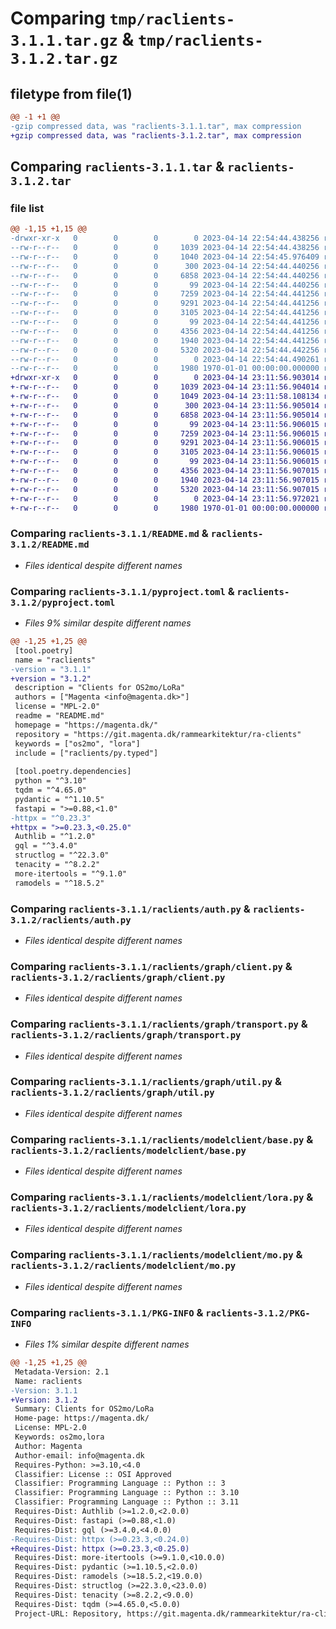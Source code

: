 # Comparing `tmp/raclients-3.1.1.tar.gz` & `tmp/raclients-3.1.2.tar.gz`

## filetype from file(1)

```diff
@@ -1 +1 @@
-gzip compressed data, was "raclients-3.1.1.tar", max compression
+gzip compressed data, was "raclients-3.1.2.tar", max compression
```

## Comparing `raclients-3.1.1.tar` & `raclients-3.1.2.tar`

### file list

```diff
@@ -1,15 +1,15 @@
-drwxr-xr-x   0        0        0        0 2023-04-14 22:54:44.438256 raclients-3.1.1/LICENSES/
--rw-r--r--   0        0        0     1039 2023-04-14 22:54:44.438256 raclients-3.1.1/README.md
--rw-r--r--   0        0        0     1040 2023-04-14 22:54:45.976409 raclients-3.1.1/pyproject.toml
--rw-r--r--   0        0        0      300 2023-04-14 22:54:44.440256 raclients-3.1.1/raclients/__init__.py
--rw-r--r--   0        0        0     6858 2023-04-14 22:54:44.440256 raclients-3.1.1/raclients/auth.py
--rw-r--r--   0        0        0       99 2023-04-14 22:54:44.440256 raclients-3.1.1/raclients/graph/__init__.py
--rw-r--r--   0        0        0     7259 2023-04-14 22:54:44.441256 raclients-3.1.1/raclients/graph/client.py
--rw-r--r--   0        0        0     9291 2023-04-14 22:54:44.441256 raclients-3.1.1/raclients/graph/transport.py
--rw-r--r--   0        0        0     3105 2023-04-14 22:54:44.441256 raclients-3.1.1/raclients/graph/util.py
--rw-r--r--   0        0        0       99 2023-04-14 22:54:44.441256 raclients-3.1.1/raclients/modelclient/__init__.py
--rw-r--r--   0        0        0     4356 2023-04-14 22:54:44.441256 raclients-3.1.1/raclients/modelclient/base.py
--rw-r--r--   0        0        0     1940 2023-04-14 22:54:44.441256 raclients-3.1.1/raclients/modelclient/lora.py
--rw-r--r--   0        0        0     5320 2023-04-14 22:54:44.442256 raclients-3.1.1/raclients/modelclient/mo.py
--rw-r--r--   0        0        0        0 2023-04-14 22:54:44.490261 raclients-3.1.1/raclients/py.typed
--rw-r--r--   0        0        0     1980 1970-01-01 00:00:00.000000 raclients-3.1.1/PKG-INFO
+drwxr-xr-x   0        0        0        0 2023-04-14 23:11:56.903014 raclients-3.1.2/LICENSES/
+-rw-r--r--   0        0        0     1039 2023-04-14 23:11:56.904014 raclients-3.1.2/README.md
+-rw-r--r--   0        0        0     1049 2023-04-14 23:11:58.108134 raclients-3.1.2/pyproject.toml
+-rw-r--r--   0        0        0      300 2023-04-14 23:11:56.905014 raclients-3.1.2/raclients/__init__.py
+-rw-r--r--   0        0        0     6858 2023-04-14 23:11:56.905014 raclients-3.1.2/raclients/auth.py
+-rw-r--r--   0        0        0       99 2023-04-14 23:11:56.906015 raclients-3.1.2/raclients/graph/__init__.py
+-rw-r--r--   0        0        0     7259 2023-04-14 23:11:56.906015 raclients-3.1.2/raclients/graph/client.py
+-rw-r--r--   0        0        0     9291 2023-04-14 23:11:56.906015 raclients-3.1.2/raclients/graph/transport.py
+-rw-r--r--   0        0        0     3105 2023-04-14 23:11:56.906015 raclients-3.1.2/raclients/graph/util.py
+-rw-r--r--   0        0        0       99 2023-04-14 23:11:56.906015 raclients-3.1.2/raclients/modelclient/__init__.py
+-rw-r--r--   0        0        0     4356 2023-04-14 23:11:56.907015 raclients-3.1.2/raclients/modelclient/base.py
+-rw-r--r--   0        0        0     1940 2023-04-14 23:11:56.907015 raclients-3.1.2/raclients/modelclient/lora.py
+-rw-r--r--   0        0        0     5320 2023-04-14 23:11:56.907015 raclients-3.1.2/raclients/modelclient/mo.py
+-rw-r--r--   0        0        0        0 2023-04-14 23:11:56.972021 raclients-3.1.2/raclients/py.typed
+-rw-r--r--   0        0        0     1980 1970-01-01 00:00:00.000000 raclients-3.1.2/PKG-INFO
```

### Comparing `raclients-3.1.1/README.md` & `raclients-3.1.2/README.md`

 * *Files identical despite different names*

### Comparing `raclients-3.1.1/pyproject.toml` & `raclients-3.1.2/pyproject.toml`

 * *Files 9% similar despite different names*

```diff
@@ -1,25 +1,25 @@
 [tool.poetry]
 name = "raclients"
-version = "3.1.1"
+version = "3.1.2"
 description = "Clients for OS2mo/LoRa"
 authors = ["Magenta <info@magenta.dk>"]
 license = "MPL-2.0"
 readme = "README.md"
 homepage = "https://magenta.dk/"
 repository = "https://git.magenta.dk/rammearkitektur/ra-clients"
 keywords = ["os2mo", "lora"]
 include = ["raclients/py.typed"]
 
 [tool.poetry.dependencies]
 python = "^3.10"
 tqdm = "^4.65.0"
 pydantic = "^1.10.5"
 fastapi = ">=0.88,<1.0"
-httpx = "^0.23.3"
+httpx = ">=0.23.3,<0.25.0"
 Authlib = "^1.2.0"
 gql = "^3.4.0"
 structlog = "^22.3.0"
 tenacity = "^8.2.2"
 more-itertools = "^9.1.0"
 ramodels = "^18.5.2"
```

### Comparing `raclients-3.1.1/raclients/auth.py` & `raclients-3.1.2/raclients/auth.py`

 * *Files identical despite different names*

### Comparing `raclients-3.1.1/raclients/graph/client.py` & `raclients-3.1.2/raclients/graph/client.py`

 * *Files identical despite different names*

### Comparing `raclients-3.1.1/raclients/graph/transport.py` & `raclients-3.1.2/raclients/graph/transport.py`

 * *Files identical despite different names*

### Comparing `raclients-3.1.1/raclients/graph/util.py` & `raclients-3.1.2/raclients/graph/util.py`

 * *Files identical despite different names*

### Comparing `raclients-3.1.1/raclients/modelclient/base.py` & `raclients-3.1.2/raclients/modelclient/base.py`

 * *Files identical despite different names*

### Comparing `raclients-3.1.1/raclients/modelclient/lora.py` & `raclients-3.1.2/raclients/modelclient/lora.py`

 * *Files identical despite different names*

### Comparing `raclients-3.1.1/raclients/modelclient/mo.py` & `raclients-3.1.2/raclients/modelclient/mo.py`

 * *Files identical despite different names*

### Comparing `raclients-3.1.1/PKG-INFO` & `raclients-3.1.2/PKG-INFO`

 * *Files 1% similar despite different names*

```diff
@@ -1,25 +1,25 @@
 Metadata-Version: 2.1
 Name: raclients
-Version: 3.1.1
+Version: 3.1.2
 Summary: Clients for OS2mo/LoRa
 Home-page: https://magenta.dk/
 License: MPL-2.0
 Keywords: os2mo,lora
 Author: Magenta
 Author-email: info@magenta.dk
 Requires-Python: >=3.10,<4.0
 Classifier: License :: OSI Approved
 Classifier: Programming Language :: Python :: 3
 Classifier: Programming Language :: Python :: 3.10
 Classifier: Programming Language :: Python :: 3.11
 Requires-Dist: Authlib (>=1.2.0,<2.0.0)
 Requires-Dist: fastapi (>=0.88,<1.0)
 Requires-Dist: gql (>=3.4.0,<4.0.0)
-Requires-Dist: httpx (>=0.23.3,<0.24.0)
+Requires-Dist: httpx (>=0.23.3,<0.25.0)
 Requires-Dist: more-itertools (>=9.1.0,<10.0.0)
 Requires-Dist: pydantic (>=1.10.5,<2.0.0)
 Requires-Dist: ramodels (>=18.5.2,<19.0.0)
 Requires-Dist: structlog (>=22.3.0,<23.0.0)
 Requires-Dist: tenacity (>=8.2.2,<9.0.0)
 Requires-Dist: tqdm (>=4.65.0,<5.0.0)
 Project-URL: Repository, https://git.magenta.dk/rammearkitektur/ra-clients
```

